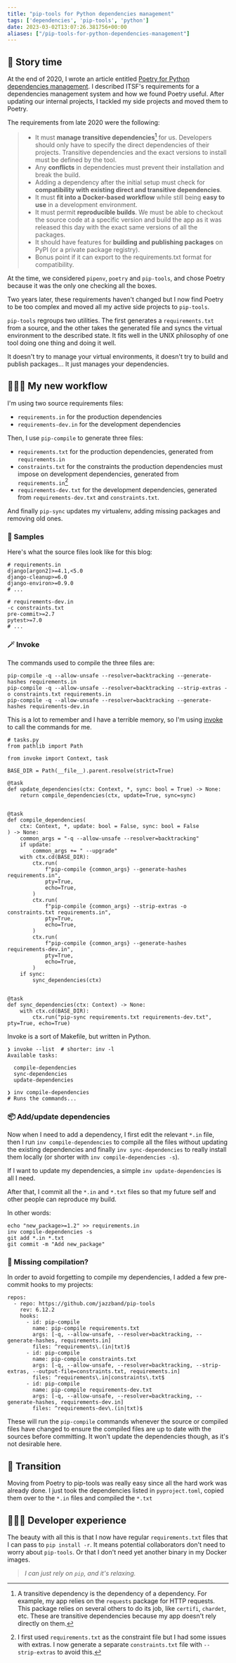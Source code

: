 ```yaml
---
title: "pip-tools for Python dependencies management"
tags: ['dependencies', 'pip-tools', 'python']
date: 2023-03-02T13:07:26.381756+00:00
aliases: ["/pip-tools-for-python-dependencies-management"]
---
```

## 📖 Story time

At the end of 2020, I wrote an article entitled [Poetry for Python dependencies management](/poetry-python-dependencies-management). I described ITSF's requirements for a dependencies management system and how we found Poetry useful. After updating our internal projects, I tackled my side projects and moved them to Poetry.

The requirements from late 2020 were the following:

> * It must **manage transitive dependencies**[^transitive] for us. Developers should only have to specify the direct dependencies of their projects. Transitive dependencies and the exact versions to install must be defined by the tool.
> * Any **conflicts** in dependencies must prevent their installation and break the build.
> * Adding a dependency after the initial setup must check for **compatibility with existing direct and transitive dependencies**.
> * It must **fit into a Docker-based workflow** while still being **easy to use** in a development environment.
> * It must permit **reproducible builds**. We must be able to checkout the source code at a specific version and build the app as it was released this day with the exact same versions of all the packages.
> * It should have features for **building and publishing packages** on PyPI (or a private package registry).
> * Bonus point if it can export to the requirements.txt format for compatibility.

[^transitive]: A transitive dependency is the dependency of a dependency. For example, my app relies on the `requests` package for HTTP requests. This package relies on several others to do its job, like `certifi`, `chardet`, etc. These are transitive dependencies because my app doesn't rely directly on them.

At the time, we considered `pipenv`, `poetry` and `pip-tools`, and chose Poetry because it was the only one checking all the boxes.

Two years later, these requirements haven't changed but I now find Poetry to be too complex and moved all my active side projects to `pip-tools`.

`pip-tools` regroups two utilities. The first generates a `requirements.txt` from a source, and the other takes the generated file and syncs the virtual environment to the described state. It fits well in the UNIX philosophy of one tool doing one thing and doing it well.

It doesn't try to manage your virtual environments, it doesn't try to build and publish packages... It just manages your dependencies.

## 👨🏻‍🔧 My new workflow

I'm using two source requirements files:

* `requirements.in` for the production dependencies
* `requirements-dev.in` for the development dependencies

Then, I use `pip-compile` to generate three files:

* `requirements.txt` for the production dependencies, generated from `requirements.in`
* `constraints.txt` for the constraints the production dependencies must impose on development dependencies, generated from `requirements.in`[^constraints]
* `requirements-dev.txt` for the development dependencies, generated from `requirements-dev.txt` and `constraints.txt`.

[^constraints]: I first used `requirements.txt` as the constraint file but I had some issues with extras. I now generate a separate `constraints.txt` file with `--strip-extras` to avoid this.

And finally `pip-sync` updates my virtualenv, adding missing packages and removing old ones.

### 📑 Samples

Here's what the source files look like for this blog:

```plain
# requirements.in
django[argon2]>=4.1,<5.0
django-cleanup>=6.0
django-environ>=0.9.0
# ...
```

```plain
# requirements-dev.in
-c constraints.txt
pre-commit>=2.7
pytest>=7.0
# ...
```

### 🪄 Invoke

The commands used to compile the three files are:

```{ .shell .large }
pip-compile -q --allow-unsafe --resolver=backtracking --generate-hashes requirements.in
pip-compile -q --allow-unsafe --resolver=backtracking --strip-extras -o constraints.txt requirements.in
pip-compile -q --allow-unsafe --resolver=backtracking --generate-hashes requirements-dev.in
```

This is a lot to remember and I have a terrible memory, so I'm using [invoke](https://www.pyinvoke.org/) to call the commands for me.

```{ .python .large }
# tasks.py
from pathlib import Path

from invoke import Context, task

BASE_DIR = Path(__file__).parent.resolve(strict=True)

@task
def update_dependencies(ctx: Context, *, sync: bool = True) -> None:
    return compile_dependencies(ctx, update=True, sync=sync)


@task
def compile_dependencies(
    ctx: Context, *, update: bool = False, sync: bool = False
) -> None:
    common_args = "-q --allow-unsafe --resolver=backtracking"
    if update:
        common_args += " --upgrade"
    with ctx.cd(BASE_DIR):
        ctx.run(
            f"pip-compile {common_args} --generate-hashes requirements.in",
            pty=True,
            echo=True,
        )
        ctx.run(
            f"pip-compile {common_args} --strip-extras -o constraints.txt requirements.in",
            pty=True,
            echo=True,
        )
        ctx.run(
            f"pip-compile {common_args} --generate-hashes requirements-dev.in",
            pty=True,
            echo=True,
        )
    if sync:
        sync_dependencies(ctx)


@task
def sync_dependencies(ctx: Context) -> None:
    with ctx.cd(BASE_DIR):
        ctx.run("pip-sync requirements.txt requirements-dev.txt", pty=True, echo=True)
```

Invoke is a sort of Makefile, but written in Python.

```shell
❯ invoke --list  # shorter: inv -l
Available tasks:

  compile-dependencies
  sync-dependencies
  update-dependencies

❯ inv compile-dependencies
# Runs the commands...
```

### 📦 Add/update dependencies

Now when I need to add a dependency, I first edit the relevant `*.in` file, then I run `inv compile-dependencies` to compile all the files without updating the existing dependencies and finally `inv sync-dependencies` to really install them locally (or shorter with `inv compile-dependencies -s`).

If I want to update my dependencies, a simple `inv update-dependencies` is all I need.

After that, I commit all the `*.in` and `*.txt` files so that my future self and other people can reproduce my build.

In other words:

```shell
echo "new_package>=1.2" >> requirements.in
inv compile-dependencies -s
git add *.in *.txt
git commit -m "Add new_package"
```

### 👀 Missing compilation?

In order to avoid forgetting to compile my dependencies, I added a few pre-commit hooks to my projects:

```{ .yaml .large }
repos:
  - repo: https://github.com/jazzband/pip-tools
    rev: 6.12.2
    hooks:
      - id: pip-compile
        name: pip-compile requirements.txt
        args: [-q, --allow-unsafe, --resolver=backtracking, --generate-hashes, requirements.in]
        files: ^requirements\.(in|txt)$
      - id: pip-compile
        name: pip-compile constraints.txt
        args: [-q, --allow-unsafe, --resolver=backtracking, --strip-extras, --output-file=constraints.txt, requirements.in]
        files: ^requirements\.in|constraints\.txt$
      - id: pip-compile
        name: pip-compile requirements-dev.txt
        args: [-q, --allow-unsafe, --resolver=backtracking, --generate-hashes, requirements-dev.in]
        files: ^requirements-dev\.(in|txt)$
```

These will run the `pip-compile` commands whenever the source or compiled files have changed to ensure the compiled files are up to date with the sources before committing. It won't update the dependencies though, as it's not desirable here.

## 🔀 Transition

Moving from Poetry to pip-tools was really easy since all the hard work was already done. I just took the dependencies listed in `pyproject.toml`, copied them over to the `*.in` files and compiled the `*.txt`

## 👨🏻‍💻 Developer experience

The beauty with all this is that I now have regular `requirements.txt` files that I can pass to `pip install -r`. It means potential collaborators don't need to worry about `pip-tools`. Or that I don't need yet another binary in my Docker images.

> *I can just rely on `pip`, and it's relaxing.*
